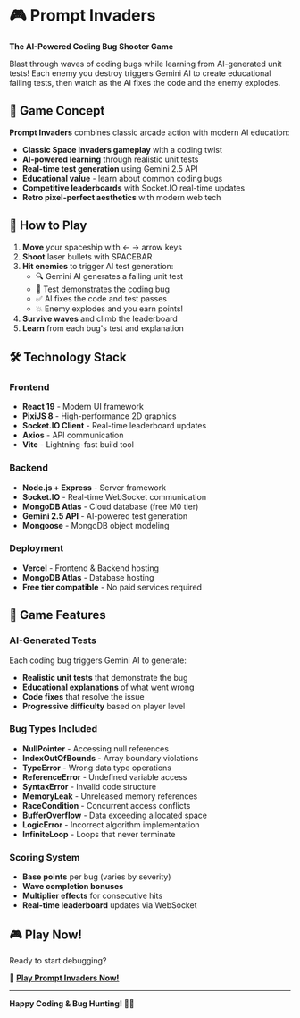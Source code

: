 # 🎮 Prompt Invaders

**The AI-Powered Coding Bug Shooter Game**

Blast through waves of coding bugs while learning from AI-generated unit tests! Each enemy you destroy triggers Gemini AI to create educational failing tests, then watch as the AI fixes the code and the enemy explodes.

## 🚀 Game Concept

**Prompt Invaders** combines classic arcade action with modern AI education:

- **Classic Space Invaders gameplay** with a coding twist
- **AI-powered learning** through realistic unit tests
- **Real-time test generation** using Gemini 2.5 API
- **Educational value** - learn about common coding bugs
- **Competitive leaderboards** with Socket.IO real-time updates
- **Retro pixel-perfect aesthetics** with modern web tech

## 🎯 How to Play

1. **Move** your spaceship with ← → arrow keys
2. **Shoot** laser bullets with SPACEBAR
3. **Hit enemies** to trigger AI test generation:
   - 🔍 Gemini AI generates a failing unit test
   - 🧪 Test demonstrates the coding bug
   - ✅ AI fixes the code and test passes
   - 💥 Enemy explodes and you earn points!
4. **Survive waves** and climb the leaderboard
5. **Learn** from each bug's test and explanation

## 🛠️ Technology Stack

### Frontend

- **React 19** - Modern UI framework
- **PixiJS 8** - High-performance 2D graphics
- **Socket.IO Client** - Real-time leaderboard updates
- **Axios** - API communication
- **Vite** - Lightning-fast build tool

### Backend

- **Node.js + Express** - Server framework
- **Socket.IO** - Real-time WebSocket communication
- **MongoDB Atlas** - Cloud database (free M0 tier)
- **Gemini 2.5 API** - AI-powered test generation
- **Mongoose** - MongoDB object modeling

### Deployment

- **Vercel** - Frontend & Backend hosting
- **MongoDB Atlas** - Database hosting
- **Free tier compatible** - No paid services required

## 🧪 Game Features

### AI-Generated Tests

Each coding bug triggers Gemini AI to generate:

- **Realistic unit tests** that demonstrate the bug
- **Educational explanations** of what went wrong
- **Code fixes** that resolve the issue
- **Progressive difficulty** based on player level

### Bug Types Included

- **NullPointer** - Accessing null references
- **IndexOutOfBounds** - Array boundary violations
- **TypeError** - Wrong data type operations
- **ReferenceError** - Undefined variable access
- **SyntaxError** - Invalid code structure
- **MemoryLeak** - Unreleased memory references
- **RaceCondition** - Concurrent access conflicts
- **BufferOverflow** - Data exceeding allocated space
- **LogicError** - Incorrect algorithm implementation
- **InfiniteLoop** - Loops that never terminate

### Scoring System

- **Base points** per bug (varies by severity)
- **Wave completion bonuses**
- **Multiplier effects** for consecutive hits
- **Real-time leaderboard** updates via WebSocket

## 🎮 Play Now!

Ready to start debugging?

**🚀 [Play Prompt Invaders Now!](https://prompt-invaders.vercel.app/)**

---
**Happy Coding & Bug Hunting! 🐛🎯**

